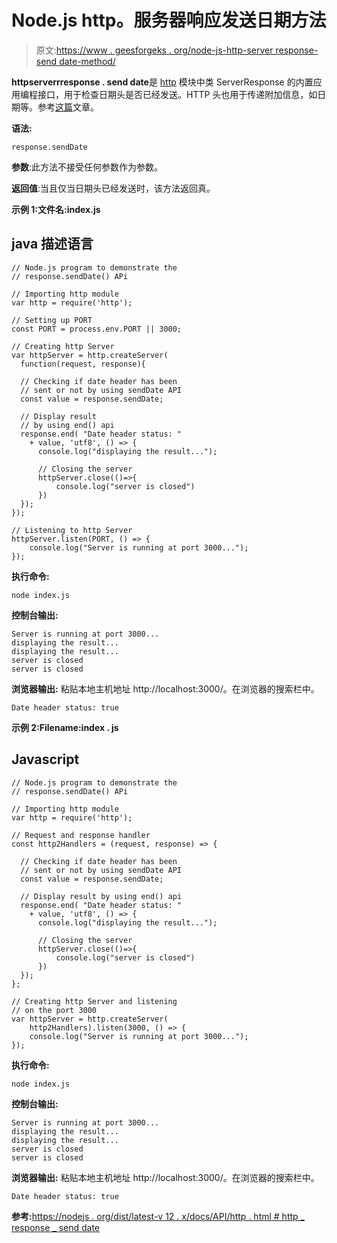# Node.js http。服务器响应发送日期方法

> 原文:[https://www . geesforgeks . org/node-js-http-server response-send date-method/](https://www.geeksforgeeks.org/node-js-http-serverresponse-senddate-method/)

**httpserverrresponse . send date**是 [http](https://www.geeksforgeeks.org/node-js-http-module/#:~:text=The%20HTTP%20module%20creates%20an,with%20the%20help%20of%20http.) 模块中类 ServerResponse 的内置应用编程接口，用于检查日期头是否已经发送。HTTP 头也用于传递附加信息，如日期等。参考[这篇](https://www.geeksforgeeks.org/http-headers-date/)文章。

**语法:**

```
response.sendDate
```

**参数**:此方法不接受任何参数作为参数。

**返回值**:当且仅当日期头已经发送时，该方法返回真。

**示例 1:文件名:index.js**

## java 描述语言

```
// Node.js program to demonstrate the  
// response.sendDate() APi

// Importing http module 
var http = require('http'); 

// Setting up PORT 
const PORT = process.env.PORT || 3000; 

// Creating http Server 
var httpServer = http.createServer(
  function(request, response){ 

  // Checking if date header has been
  // sent or not by using sendDate API
  const value = response.sendDate;

  // Display result
  // by using end() api
  response.end( "Date header status: " 
    + value, 'utf8', () => { 
      console.log("displaying the result..."); 

      // Closing the server
      httpServer.close(()=>{
          console.log("server is closed")
      })
  }); 
}); 

// Listening to http Server 
httpServer.listen(PORT, () => { 
    console.log("Server is running at port 3000..."); 
});
```

**执行命令:**

```
node index.js
```

**控制台输出:**

```
Server is running at port 3000...
displaying the result...
displaying the result...
server is closed
server is closed
```

**浏览器输出:** 粘贴本地主机地址 http://localhost:3000/。在浏览器的搜索栏中。

```
Date header status: true
```

**示例 2:Filename:index . js**

## Javascript

```
// Node.js program to demonstrate the  
// response.sendDate() APi

// Importing http module 
var http = require('http'); 

// Request and response handler 
const http2Handlers = (request, response) => { 

  // Checking if date header has been
  // sent or not by using sendDate API
  const value = response.sendDate;

  // Display result by using end() api
  response.end( "Date header status: "
    + value, 'utf8', () => { 
      console.log("displaying the result..."); 

      // Closing the server
      httpServer.close(()=>{
          console.log("server is closed")
      })
  });
}; 

// Creating http Server and listening
// on the port 3000
var httpServer = http.createServer(
    http2Handlers).listen(3000, () => { 
    console.log("Server is running at port 3000..."); 
});
```

**执行命令:**

```
node index.js
```

**控制台输出:**

```
Server is running at port 3000...
displaying the result...
displaying the result...
server is closed
server is closed
```

**浏览器输出:** 粘贴本地主机地址 http://localhost:3000/。在浏览器的搜索栏中。

```
Date header status: true
```

**参考:**[https://nodejs . org/dist/latest-v 12 . x/docs/API/http . html # http _ response _ send date](https://nodejs.org/dist/latest-v12.x/docs/api/http.html#http_response_senddate)